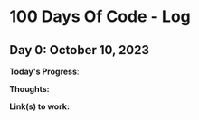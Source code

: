 # 100 Days Of Code - Log

## Day 0: October 10, 2023

**Today's Progress**:

**Thoughts:**

**Link(s) to work:**
